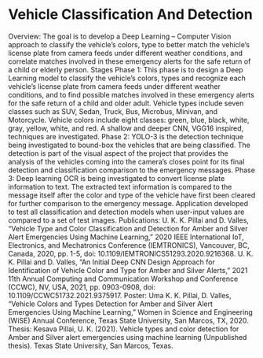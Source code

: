 # Vehicle Classification And Detection
Overview:
The goal is to develop a Deep Learning – Computer Vision approach to classify the vehicle’s colors, type to better match the vehicle’s license plate from camera feeds under different weather conditions, and correlate matches involved in these emergency alerts for the safe return of a child or elderly person.
Stages
Phase 1: 
This phase is to design a Deep Learning model to classify the vehicle’s colors, types and recognize each vehicle’s license plate from camera feeds under different weather conditions, and to find possible matches involved in these emergency alerts for the safe return of a child and older adult. Vehicle types include seven classes such as SUV, Sedan, Truck, Bus, Microbus, Minivan, and Motorcycle. Vehicle colors include eight classes: green, blue, black, white, gray, yellow, white, and red. A shallow and deeper CNN, VGG16 inspired, techniques are investigated.
Phase 2:
YOLO-3 is the detection technique being investigated to bound-box the vehicles that are being classified. The detection is part of the visual aspect of the project that provides the analysis of the vehicles coming into the camera’s closes point for its final detection and classification comparison to the emergency messages.
Phase 3:
Deep learning OCR is being investigated to convert license plate information to text. The extracted text information is compared to the message itself after the color and type of the vehicle have first been cleared for further comparison to the emergency message. Application developed to test all classification and detection models when user-input values are compared to a set of test images.
Publications:
U. K. K. Pillai and D. Valles, “Vehicle Type and Color Classification and Detection for Amber and Silver Alert Emergencies Using Machine Learning,” 2020 IEEE International IoT, Electronics, and Mechatronics Conference (IEMTRONICS), Vancouver, BC, Canada, 2020, pp. 1-5, doi: 10.1109/IEMTRONICS51293.2020.9216368.
U. K. K. Pillai and D. Valles, “An Initial Deep CNN Design Approach for Identification of Vehicle Color and Type for Amber and Silver Alerts,” 2021 11th Annual Computing and Communication Workshop and Conference (CCWC), NV, USA, 2021, pp. 0903-0908, doi: 10.1109/CCWC51732.2021.9375917.
Poster:
Uma K. K. Pillai, D. Valles, “Vehicle Colors and Types Detection for Amber and Silver Alert Emergencies Using Machine Learning,” Women in Science and Engineering (WiSE) Annual Conference, Texas State University, San Marcos, TX, 2020.
Thesis:
Kesava Pillai, U. K. (2021). Vehicle types and color detection for Amber and Silver alert emergencies using machine learning (Unpublished thesis). Texas State University, San Marcos, Texas.
